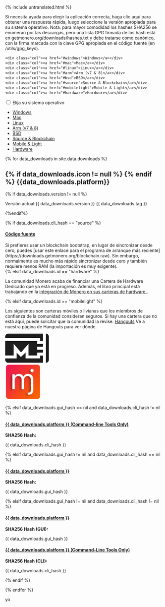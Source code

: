 {% include untranslated.html %}
<div class="downloads">

<div class="container description" markdown="1">

Si necesita ayuda para elegir la aplicación correcta, haga clic aquí para obtener una respuesta rápida, luego seleccione la versión apropiada para su sistema operativo. Nota: para mayor comodidad los hashes SHA256 se enumeran por las descargas, pero una lista GPG firmada de los hash está en getmonero.org/downloads/hashes.txt y debe tratarse como canónico, con la firma marcada con la clave GPG apropiada en el código fuente (en /utils/gpg_keys).

</div>
<div class="container full downdropdown">
<div class="info-block download-nav row middle-xs between-xs" id="selections">
    
    <div class="col"><a href="#windows">Windows</a></div>
    <div class="col"><a href="#mac">Mac</a></div>
    <div class="col"><a href="#linux">Linux</a></div>
    <div class="col"><a href="#arm">Arm (v7 & 8)</a></div>
    <div class="col"><a href="#bsd">BSD</a></div>
    <div class="col"><a href="#source">Source & Blockchain</a></div>
    <div class="col"><a href="#mobilelight">Mobile & Light</a></div>
    <div class="col"><a href="#hardware">Hardware</a></div>
    
</div>
</div>

<div class="container full">
  <div class="info-block row center-xs" id="pick-platform">
     <div class="mob dropdowndrop">
        <input id="check01" type="checkbox" name="menu"/>
        <label for="check01">Elija su sistema operativo</label>
        <ul id="menu">
          <li><a href="#windows">Windows</a></li>
          <li><a href="#mac">Mac</a></li>
          <li><a href="#linux">Linux</a></li>
          <li><a href="#arm">Arm (v7 & 8)</a></li>
          <li><a href="#bsd">BSD</a></li>
          <li><a href="#source">Source & Blockchain</a></li>
          <li><a href="#mobilelight">Mobile & Light</a></li>
          <li><a href="#hardware">Hardware</a></li>
        </ul>
      </div>
  </div>
</div>


<div class="download-platforms">

{% for data_downloads in site.data.downloads %}

<section class="container full" id="{{ data_downloads.id}}">
    <div class="info-block">
        <h2> 
            {% if data_downloads.icon != null %}
            <span class="{{data_downloads.icon}}"></span>  
            {% endif %}
            {{data_downloads.platform}}
        </h2>
            {% if data_downloads.version != null %}
        <p class="text-center">Versión actual:{{ data_downloads.version }} {{ data_downloads.tag }}</p>
            {%endif%}



{% if data_downloads.cli_hash == "source" %}
<div class="row">
<div class="col-md-8 col-md-offset-2 col-sm-12 col-xs-12">
<h4 id="{{ data_downloads.platform | slugify }}">
 <a href="{{ data_downloads.cli_url }}">Código fuente</a>
</h4>
</div>
<div class="col-md-8 col-md-offset-2 col-sm-12 col-xs-12" markdown="1">
Si prefieres usar un blockchain bootstrap, en lugar de sincronizar desde cero, puedes [usar este enlace para el programa de arranque más reciente] (https://downloads.getmonero.org/blockchain.raw). Sin embargo, normalmente es mucho más rápido sincronizar desde cero y también requiere menos RAM (la importación es muy exigente).
</div>
</div>
{% elsif data_downloads.id == "hardware" %}
<div class="row">
<div class="col-md-8 col-md-offset-2 col-sm-12 col-xs-12">
<p>La comunidad Monero acaba de financiar una Cartera de Hardware Dedicado que ya está en progreso. Además, el libro principal está trabajando en la <a href="https://github.com/LedgerHQ/blue-app-monero" target="_blank" rel="noreferrer, noopener"> integración de Monero en sus carteras de hardware.</a>.</p>
</div></div>

{% elsif data_downloads.id == "mobilelight" %}
<div class="row">
<div class="col-md-8 col-md-offset-2 col-sm-12 col-xs-12">
<p>Los siguientes son carteras móviles o livianas que los miembros de confianza de la comunidad consideran seguros. Si hay una cartera que no está aquí, puede solicitar que la comunidad la revise. <a href="/community/hangouts/">Hangouts</a> Ve a nuestra página de Hangouts para ver dónde.</p>
</div>
</div>
<div class="row center-xs">
  <div class="col-xs-6">
    <a href="https://mymonero.com"><img src="/img/mymonero.png" alt="MyMonero Logo"></a>
  </div>
  <div class="col-xs-6">
    <a href="https://monerujo.io"><img style="height: 115px;" src="/img/Monerujo-wallet.png" alt="Monerujo Logo"></a>
  </div>
</div>


{% elsif data_downloads.gui_hash == nil and data_downloads.cli_hash != nil %}
<div class="row"><div class="col-md-8 col-md-offset-2 col-sm-12 col-xs-12"><h4 id="{{ data_downloads.platform | slugify }}">
 <a href="//downloads.getmonero.org/cli/{{ data_downloads.cli_url }}"> {{ data_downloads.platform }} (Command-line Tools Only)</a>
 </h4></div></div>
 <div class="row"><div class="col-md-8 col-md-offset-2 col-sm-12 col-xs-12">
 <p><strong>SHA256 Hash:</strong></p> <p class="hash"> {{ data_downloads.cli_hash }}</p></div>
</div>
{% elsif data_downloads.gui_hash != nil and data_downloads.cli_hash == nil %}
<div class="row">

<h4 id="{{ data_downloads.platform | slugify }}">
 <a href="//downloads.getmonero.org/gui/{{ data_downloads.gui_url }}">{{ data_downloads.platform }}</a>
 </h4></div>
<div class="row">
<p><strong>SHA256 Hash:</strong></p> <p class="hash"> {{ data_downloads.gui_hash }}</p>
</div>
{% elsif data_downloads.gui_hash != nil and data_downloads.cli_hash != nil %}
<div class="row start-md">
<div class="col-md-6 col-sm-12" >

<h4 id="{{ data_downloads.platform | slugify }}">
 <a href="//downloads.getmonero.org/gui/{{ data_downloads.gui_url }}">{{ data_downloads.platform }}</a>
</h4>
<p><strong>SHA256 Hash (GUI):</strong></p> <p class="hash"> {{ data_downloads.gui_hash }}</p>

</div>

<div class="col-md-6 col-sm-12">
<h4>
 <a href="//downloads.getmonero.org/cli/{{ data_downloads.cli_url }}">{{ data_downloads.platform }} (Command-Line Tools Only)</a>
</h4>
<p><strong>SHA256 Hash (CLI):</strong></p> <p class="hash"> {{ data_downloads.cli_hash }}</p>
</div>
</div>
{% endif %}
    </div>
</section>

{% endfor %}

</div>
<a href="#" class="arrow-up"><i></i></a>yo 

</div>




